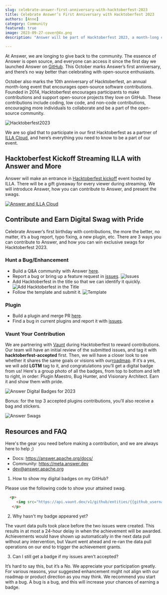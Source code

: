 ```yaml
---
slug: celebrate-answer-first-anniversary-with-hacktoberfest-2023
title: Celebrate Answer’s First Anniversary with Hacktoberfest 2023
authors: [Anne]
category: Community
featured: true
image: 2023-09-27-cover@4x.png
description: "Answer will be part of Hacktoberfest 2023, a month-long celebration of open-source power. Here’s everything you need to know to join Answer’s event."

---
```


At Answer, we are longing to give back to the community. The essence of Answer is open source, and everyone can access it since the first day we launched Answer on [GitHub](https://github.com/apache/incubator-answer). This October marks Answer’s first anniversary, and there’s no way better than celebrating with open-source enthusiasts.

October also marks the 10th anniversary of Hacktoberfest, an annual month-long event that encourages open-source software contributions. Founded in 2014, Hacktoberfest encourages participants to make contributions and support open-source projects they love on GitHub. These contributions include coding, low code, and non-code contributions, encouraging more individuals to collaborate and be a part of the open-source community.

![Hacktoberfest2023](Hacktoberfest%202023.jpeg)

We are so glad that to participate in our first Hacktoberfest as a partner of [ILLA Cloud](https://www.illacloud.com/hacktoberfest2023/?utm_source=newsletter&utm_medium=email&utm_campaign=newsletter-email-hacktoberfest2023-answer-0925), and here’s everything you need to know to be a part of our event.

## Hacktoberfest Kickoff Streaming ILLA with Answer and More

Answer will make an entrance in [Hacktoberfest kickoff](https://www.youtube.com/live/qSZ9JhjZ7HM?si=yYLZDMa60tJJJNgv) event hosted by ILLA. There will be a gift giveaway for every viewer during streaming. We will introduce Answer, how you can contribute to Answer, and present the swags.

[![Answer and ILLA Cloud](ILLA%20Cloud%20x%20Answer.png)](https://www.illacloud.com/hacktoberfest2023?utm_medium=email&utm_source=newsletter&utm_campaign=newsletter-email-hacktoberfest2023-answer-0925)

## Contribute and Earn Digital Swag with Pride

Celebrate Answer’s first birthday with contributions, the more the better, no matter, it’s a bug report, typo fixing, a new plugin, etc. There are 3 ways you can contribute to Answer, and how you can win exclusive swags for Hacktoberfest 2023.

### Hunt a Bug/Enhancement

* Build a Q&A community with Answer [here](https://github.com/apache/incubator-answer).
* Report a bug or bring up a feature request in [issues](https://github.com/apache/incubator-answer/issues/new/choose).
![Issues](Issues.png)
* Add Hacktoberfest in the title so that we can identify it quickly.
![Add Hacktoberfest in the Title](Title.png)
* Follow the template and submit it.
![Template](Template.png)

### Plugin

* Build a plugin and merge PR [here](https://github.com/apache/incubator-answer-plugins).
* Find a bug in current plugins and report it with [issues](https://github.com/apache/incubator-answer-plugins/issues/new).

### Vaunt Your Contribution

We are partnering with [Vaunt](https://github.com/VauntDev) during Hacktoberfest to reward contributions. Our team will have an initial review of the submitted issues, and tag it with **hacktoberfest-accepted** first. Then, we will have a closer look to see whether it shares the same goals or visions with our[roadmap](https://github.com/apache/incubator-answer/projects). If it’s a yes, we will add **LGTM** tag to it, and congratulations you’ll get a digital badge from us! Here's a group photo of all the badges, from top to bottom and left to right, in order: Plugin Maestro, Bug Hunter, and Visionary Architect. Earn it and show them with pride.

![Answer Digital Badges for 2023](banner.png)

Bonus: for the top 3 accepted plugins contributions, you’ll also receive a bag and stickers.

![Answer Swags](DSC07756.png)

## Resources and FAQ

Here's the gear you need before making a contribution, and we are always here to help ;)

* Docs: https://answer.apache.org/docs/
* Community: https://meta.answer.dev
* dev@answer.apache.org

1. How to show my digital badges on my GitHub?

 Please use the following code to show your attained swag.

 ```html
   <p>
      <img src="https://api.vaunt.dev/v1/github/entities/{{github_username}}/achievements?format=svg&limit=3" width="350" />
    </p>
 ```

2. Why hasn't my badge appeared yet?

 The vaunt data pulls took place before the two issues were created. This results in at most a 24-hour delay in when the achievement will be awarded. Achievements would have shown up automatically in the next data pull without any intervention, but Vaunt went ahead and re-ran the data pull operations on our end to trigger the achievement grants.

3. Can I still get a badge if my issues aren't accepted?

 It’s hard to say this, but it’s a No.
 We appreciate your participation greatly. For various reasons, your suggested enhancement might not align with our roadmap or product direction as you may think. We recommend you start with a bug. A bug is a bug, and this will increase your chances of earning a badge.
